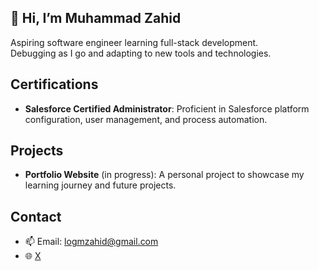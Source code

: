## 👋 Hi, I’m Muhammad Zahid

Aspiring software engineer learning full-stack development.  
Debugging as I go and adapting to new tools and technologies.

## Certifications
- **Salesforce Certified Administrator**: Proficient in Salesforce platform configuration, user management, and process automation.

## Projects
- **Portfolio Website** (in progress): A personal project to showcase my learning journey and future projects.

## Contact
- 📫 Email: [logmzahid@gmail.com](mailto:logmzahid@gmail.com)  
- 🌐 [X](https://x.com/mzahiddev404)


<!---mzahiddev404/mzahiddev404 is a ✨ special ✨ repository because its `README.md` (this file) appears on your GitHub profile.
You can click the Preview link to take a look at your changes.--->
